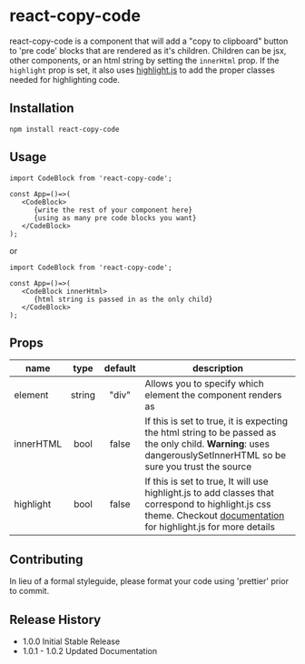 # react-copy-code

react-copy-code is a component that will add a "copy to clipboard" button to 'pre code' blocks that are rendered as it's children.  Children can be jsx, other components, or an html string by setting the `innerHtml` prop.  If the `highlight` prop is set, it also uses [highlight.js](https://highlightjs.org/) to add the proper classes needed for highlighting code.

## Installation

`npm install react-copy-code`

## Usage

```
import CodeBlock from 'react-copy-code';

const App=()=>(
   <CodeBlock>
      {write the rest of your component here} 
      {using as many pre code blocks you want}
   </CodeBlock>
);
```
or
```
import CodeBlock from 'react-copy-code';

const App=()=>(
   <CodeBlock innerHtml>
      {html string is passed in as the only child}
   </CodeBlock>
);
```
## Props

| name       | type | default | description |
| ----------- |:-----:|:--------:| ------------ |
| element    | string         | "div"     | Allows you to specify which element the component renders as|
| innerHTML | bool         | false | If this is set to true, it is expecting the html string to be passed as the only child.  **Warning**: uses dangerouslySetInnerHTML so be sure you trust the source |
| highlight   | bool    |  false  | If this is set to true, It will use highlight.js to add classes that correspond to highlight.js css theme.  Checkout [documentation](https://highlightjs.org/) for highlight.js for more details  |
 
## Contributing

In lieu of a formal styleguide, please format your code using 'prettier' prior to commit.

## Release History
* 1.0.0 Initial Stable Release
* 1.0.1 - 1.0.2 Updated Documentation
